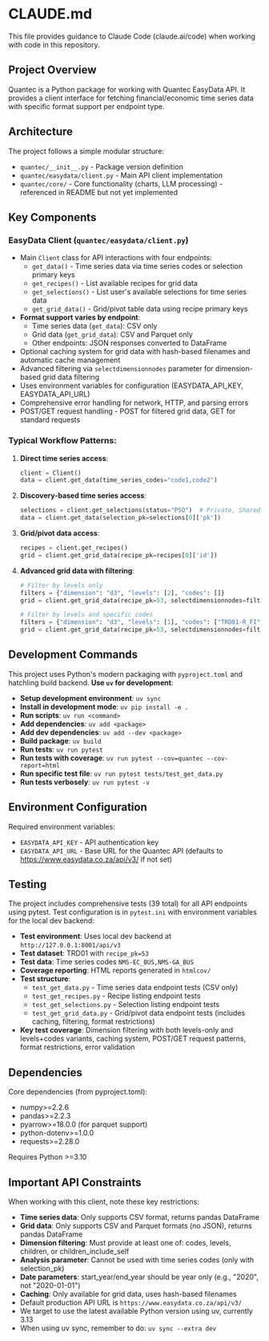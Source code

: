 # CLAUDE.md

This file provides guidance to Claude Code (claude.ai/code) when working with code in this repository.

## Project Overview

Quantec is a Python package for working with Quantec EasyData API. It provides a client interface for fetching financial/economic time series data with specific format support per endpoint type.

## Architecture

The project follows a simple modular structure:

- `quantec/__init__.py` - Package version definition
- `quantec/easydata/client.py` - Main API client implementation
- `quantec/core/` - Core functionality (charts, LLM processing) - referenced in README but not yet implemented

## Key Components

### EasyData Client (`quantec/easydata/client.py`)
- Main `Client` class for API interactions with four endpoints:
  - `get_data()` - Time series data via time series codes or selection primary keys
  - `get_recipes()` - List available recipes for grid data
  - `get_selections()` - List user's available selections for time series data
  - `get_grid_data()` - Grid/pivot table data using recipe primary keys
- **Format support varies by endpoint**: 
  - Time series data (`get_data`): CSV only
  - Grid data (`get_grid_data`): CSV and Parquet only  
  - Other endpoints: JSON responses converted to DataFrame
- Optional caching system for grid data with hash-based filenames and automatic cache management
- Advanced filtering via `selectdimensionnodes` parameter for dimension-based grid data filtering
- Uses environment variables for configuration (EASYDATA_API_KEY, EASYDATA_API_URL)
- Comprehensive error handling for network, HTTP, and parsing errors
- POST/GET request handling - POST for filtered grid data, GET for standard requests

### Typical Workflow Patterns:

1. **Direct time series access**:
   ```python
   client = Client()
   data = client.get_data(time_series_codes="code1,code2")
   ```

2. **Discovery-based time series access**:
   ```python
   selections = client.get_selections(status="PSO")  # Private, Shared, Open
   data = client.get_data(selection_pk=selections[0]['pk'])
   ```

3. **Grid/pivot data access**:
   ```python
   recipes = client.get_recipes()
   grid = client.get_grid_data(recipe_pk=recipes[0]['id'])
   ```

4. **Advanced grid data with filtering**:
   ```python
   # Filter by levels only
   filters = {"dimension": "d3", "levels": [2], "codes": []}
   grid = client.get_grid_data(recipe_pk=53, selectdimensionnodes=filters)
   
   # Filter by levels and specific codes
   filters = {"dimension": "d3", "levels": [1], "codes": ["TRD01-R_FI"]}
   grid = client.get_grid_data(recipe_pk=53, selectdimensionnodes=filters)
   ```

## Development Commands

This project uses Python's modern packaging with `pyproject.toml` and hatchling build backend. **Use `uv` for development**:

- **Setup development environment**: `uv sync`
- **Install in development mode**: `uv pip install -e .`
- **Run scripts**: `uv run <command>`
- **Add dependencies**: `uv add <package>`
- **Add dev dependencies**: `uv add --dev <package>`
- **Build package**: `uv build`
- **Run tests**: `uv run pytest`
- **Run tests with coverage**: `uv run pytest --cov=quantec --cov-report=html`
- **Run specific test file**: `uv run pytest tests/test_get_data.py`
- **Run tests verbosely**: `uv run pytest -v`

## Environment Configuration

Required environment variables:
- `EASYDATA_API_KEY` - API authentication key
- `EASYDATA_API_URL` - Base URL for the Quantec API (defaults to https://www.easydata.co.za/api/v3/ if not set)

## Testing

The project includes comprehensive tests (39 total) for all API endpoints using pytest. Test configuration is in `pytest.ini` with environment variables for the local dev backend:

- **Test environment**: Uses local dev backend at `http://127.0.0.1:8001/api/v3`
- **Test dataset**: TRD01 with `recipe_pk=53`  
- **Test data**: Time series codes `NMS-EC_BUS,NMS-GA_BUS`
- **Coverage reporting**: HTML reports generated in `htmlcov/`
- **Test structure**:
  - `test_get_data.py` - Time series data endpoint tests (CSV only)
  - `test_get_recipes.py` - Recipe listing endpoint tests
  - `test_get_selections.py` - Selection listing endpoint tests
  - `test_get_grid_data.py` - Grid/pivot data endpoint tests (includes caching, filtering, format restrictions)
- **Key test coverage**: Dimension filtering with both levels-only and levels+codes variants, caching system, POST/GET request patterns, format restrictions, error validation

## Dependencies

Core dependencies (from pyproject.toml):
- numpy>=2.2.6
- pandas>=2.2.3
- pyarrow>=18.0.0 (for parquet support)
- python-dotenv>=1.0.0
- requests>=2.28.0

Requires Python >=3.10

## Important API Constraints

When working with this client, note these key restrictions:

- **Time series data**: Only supports CSV format, returns pandas DataFrame
- **Grid data**: Only supports CSV and Parquet formats (no JSON), returns pandas DataFrame  
- **Dimension filtering**: Must provide at least one of: codes, levels, children, or children_include_self
- **Analysis parameter**: Cannot be used with time series codes (only with selection_pk)
- **Date parameters**: start_year/end_year should be year only (e.g., "2020", not "2020-01-01")
- **Caching**: Only available for grid data, uses hash-based filenames
- Default production API URL is `https://www.easydata.co.za/api/v3/`
- We target to use the latest available Python version using uv, currently 3.13
- When using uv sync, remember to do: `uv sync --extra dev`